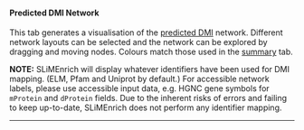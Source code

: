 #### Predicted DMI Network

This tab generates a visualisation of the [predicted DMI](https://github.com/slimsuite/SLiMEnrich/wiki/Analysis-and-Outputs/#predicted) network. Different network layouts can be selected and the network can be explored by dragging and moving nodes. Colours match those used in the [summary](https://github.com/slimsuite/SLiMEnrich/wiki/Analysis-and-Outputs/#summary) tab.

**NOTE:** SLiMEnrich will display whatever identifiers have been used for DMI mapping. (ELM, Pfam and Uniprot by default.) For accessible network labels, please use accessible input data, e.g. HGNC gene symbols for `mProtein` and `dProtein` fields. Due to the inherent risks of errors and failing to keep up-to-date, SLiMEnrich does not perform any identifier mapping.

---
